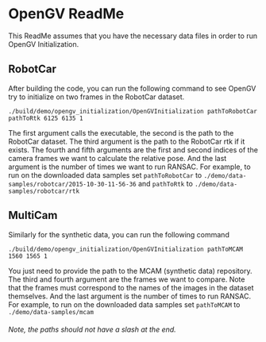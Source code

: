 # OpenGV ReadMe

This ReadMe assumes that you have the necessary data files in order to run OpenGV Initialization.

## RobotCar

After building the code, you can run the following command to see OpenGV try to initialize on two frames in the RobotCar
dataset.

```
./build/demo/opengv_initialization/OpenGVInitialization pathToRobotCar pathToRtk 6125 6135 1
```

The first argument calls the executable, the second is the path to the RobotCar dataset. The third argument is the path
to the RobotCar rtk if it exists. The fourth and fifth arguments are the first and second indices of the camera frames
we want to calculate the relative pose. And the last argument is the number of times we want to run RANSAC. For example,
to run on the downloaded data samples set `pathToRobotCar` to `./demo/data-samples/robotcar/2015-10-30-11-56-36`
and `pathToRtk` to `./demo/data-samples/robotcar/rtk`

## MultiCam

Similarly for the synthetic data, you can run the following command

```
./build/demo/opengv_initialization/OpenGVInitialization pathToMCAM 1560 1565 1
```

You just need to provide the path to the MCAM (synthetic data) repository. The third and fourth argument are the frames
we want to compare. Note that the frames must correspond to the names of the images in the dataset themselves. And the
last argument is the number of times to run RANSAC. For example, to run on the downloaded data samples set `pathToMCAM`
to `./demo/data-samples/mcam`

###### Note, the paths should not have a slash at the end.
